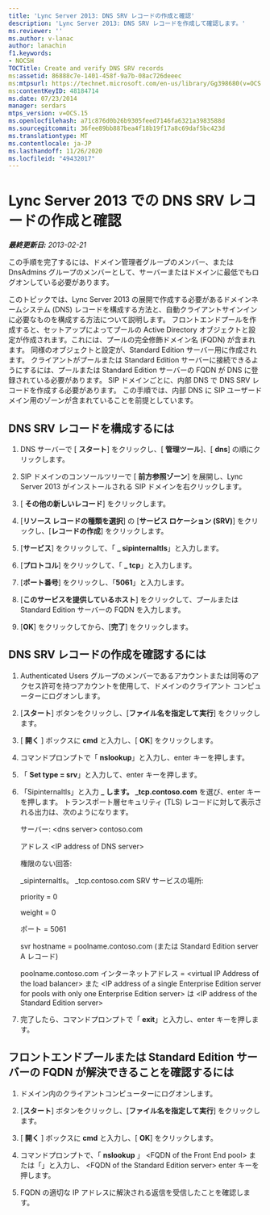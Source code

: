 ```yaml
---
title: 'Lync Server 2013: DNS SRV レコードの作成と確認'
description: 'Lync Server 2013: DNS SRV レコードを作成して確認します。'
ms.reviewer: ''
ms.author: v-lanac
author: lanachin
f1.keywords:
- NOCSH
TOCTitle: Create and verify DNS SRV records
ms:assetid: 86888c7e-1401-458f-9a7b-08ac726deeec
ms:mtpsurl: https://technet.microsoft.com/en-us/library/Gg398680(v=OCS.15)
ms:contentKeyID: 48184714
ms.date: 07/23/2014
manager: serdars
mtps_version: v=OCS.15
ms.openlocfilehash: a71c876d0b26b9305feed7146fa6321a3983588d
ms.sourcegitcommit: 36fee89bb887bea4f18b19f17a8c69daf5bc423d
ms.translationtype: MT
ms.contentlocale: ja-JP
ms.lasthandoff: 11/26/2020
ms.locfileid: "49432017"
---
```

# <a name="create-and-verify-dns-srv-records-in-lync-server-2013"></a>Lync Server 2013 での DNS SRV レコードの作成と確認

<div data-xmlns="http://www.w3.org/1999/xhtml">

<div class="topic" data-xmlns="http://www.w3.org/1999/xhtml" data-msxsl="urn:schemas-microsoft-com:xslt" data-cs="https://msdn.microsoft.com/">

<div data-asp="https://msdn2.microsoft.com/asp">



</div>

<div id="mainSection">

<div id="mainBody">

<span> </span>

_**最終更新日:** 2013-02-21_

この手順を完了するには、ドメイン管理者グループのメンバー、または DnsAdmins グループのメンバーとして、サーバーまたはドメインに最低でもログオンしている必要があります。

このトピックでは、Lync Server 2013 の展開で作成する必要があるドメインネームシステム (DNS) レコードを構成する方法と、自動クライアントサインインに必要なものを構成する方法について説明します。 フロントエンドプールを作成すると、セットアップによってプールの Active Directory オブジェクトと設定が作成されます。これには、プールの完全修飾ドメイン名 (FQDN) が含まれます。 同様のオブジェクトと設定が、Standard Edition サーバー用に作成されます。 クライアントがプールまたは Standard Edition サーバーに接続できるようにするには、プールまたは Standard Edition サーバーの FQDN が DNS に登録されている必要があります。 SIP ドメインごとに、内部 DNS で DNS SRV レコードを作成する必要があります。 この手順では、内部 DNS に SIP ユーザードメイン用のゾーンが含まれていることを前提としています。

<div>

## <a name="to-configure-a-dns-srv-record"></a>DNS SRV レコードを構成するには

1.  DNS サーバーで [ **スタート**] をクリックし、[ **管理ツール**]、[ **dns**] の順にクリックします。

2.  SIP ドメインのコンソールツリーで [ **前方参照ゾーン**] を展開し、Lync Server 2013 がインストールされる SIP ドメインを右クリックします。

3.  [ **その他の新しいレコード**] をクリックします。

4.  [**リソース レコードの種類を選択**] の [**サービス ロケーション (SRV)**] をクリックし、[**レコードの作成**] をクリックします。

5.  [**サービス**] をクリックして、「 **\_ sipinternaltls**」と入力します。

6.  [**プロトコル**] をクリックして、「 **\_ tcp**」と入力します。

7.  [**ポート番号**] をクリックし、「**5061**」と入力します。

8.  [**このサービスを提供しているホスト**] をクリックして、プールまたは Standard Edition サーバーの FQDN を入力します。

9.  [**OK**] をクリックしてから、[**完了**] をクリックします。

</div>

<div>

## <a name="to-verify-the-creation-of-a-dns-srv-record"></a>DNS SRV レコードの作成を確認するには

1.  Authenticated Users グループのメンバーであるアカウントまたは同等のアクセス許可を持つアカウントを使用して、ドメインのクライアント コンピューターにログオンします。

2.  [**スタート**] ボタンをクリックし、[**ファイル名を指定して実行**] をクリックします。

3.  [ **開く** ] ボックスに **cmd** と入力し、[ **OK**] をクリックします。

4.  コマンドプロンプトで「 **nslookup**」と入力し、enter キーを押します。

5.  「 **Set type = srv**」と入力して、enter キーを押します。

6.  「Sipinternaltls」と入力 **\_ します。 \_tcp.contoso.com** を選び、enter キーを押します。 トランスポート層セキュリティ (TLS) レコードに対して表示される出力は、次のようになります。
    
    サーバー: \<dns server\> contoso.com
    
    アドレス \<IP address of DNS server\>
    
    権限のない回答:
    
    \_sipinternaltls。 \_tcp.contoso.com SRV サービスの場所:
    
    priority = 0
    
    weight = 0
    
    ポート = 5061
    
    svr hostname = poolname.contoso.com (または Standard Edition server A レコード)
    
    poolname.contoso.com インターネットアドレス = \<virtual IP Address of the load balancer\> また \<IP address of a single Enterprise Edition server for pools with only one Enterprise Edition server\> は \<IP address of the Standard Edition server\>

7.  完了したら、コマンドプロンプトで「 **exit**」と入力し、enter キーを押します。

</div>

<div>

## <a name="to-verify-that-the-fqdn-of-the-front-end-pool-or-standard-edition-server-can-be-resolved"></a>フロントエンドプールまたは Standard Edition サーバーの FQDN が解決できることを確認するには

1.  ドメイン内のクライアントコンピューターにログオンします。

2.  [**スタート**] ボタンをクリックし、[**ファイル名を指定して実行**] をクリックします。

3.  [ **開く** ] ボックスに **cmd** と入力し、[ **OK**] をクリックします。

4.  コマンドプロンプトで、「 **nslookup** 」 \<FQDN of the Front End pool\> または「」と入力し、 \<FQDN of the Standard Edition server\> enter キーを押します。

5.  FQDN の適切な IP アドレスに解決される返信を受信したことを確認します。

</div>

</div>

<span> </span>

</div>

</div>

</div>

